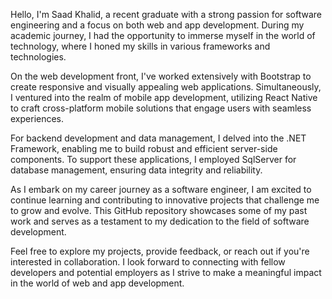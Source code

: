 
Hello, I'm Saad Khalid, a recent graduate with a strong passion for software engineering and a focus on both web and app development. During my academic journey, I had the opportunity to immerse myself in the world of technology, where I honed my skills in various frameworks and technologies.

On the web development front, I've worked extensively with Bootstrap to create responsive and visually appealing web applications. Simultaneously, I ventured into the realm of mobile app development, utilizing React Native to craft cross-platform mobile solutions that engage users with seamless experiences.

For backend development and data management, I delved into the .NET Framework, enabling me to build robust and efficient server-side components. To support these applications, I employed SqlServer for database management, ensuring data integrity and reliability.

As I embark on my career journey as a software engineer, I am excited to continue learning and contributing to innovative projects that challenge me to grow and evolve. This GitHub repository showcases some of my past work and serves as a testament to my dedication to the field of software development.

Feel free to explore my projects, provide feedback, or reach out if you're interested in collaboration. I look forward to connecting with fellow developers and potential employers as I strive to make a meaningful impact in the world of web and app development.

<!---
XaadKhalid/XaadKhalid is a ✨ special ✨ repository because its `README.md` (this file) appears on your GitHub profile.
You can click the Preview link to take a look at your changes.
--->
